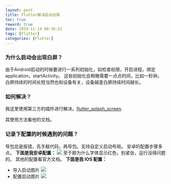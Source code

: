 ```yaml
---
layout: post
title: Flutter解决启动白屏
toc: true
reward: true
date: 2019-11-14 09:36:51
tags: [Flutter]
categories: [Flutter]
---
```

### 为什么启动会出现白屏？
由于Android启动的时候要进行一系列初始化，如检查权限，开启进程，绑定application，startActivity。
这些初始化会稍微需要一点点时间，比如一秒钟。白屏持续的时间长短当然也和设备有关，设备越差白屏持续时间越长。
<!--more-->
### 如何解决？
我这里使用第三方的插件进行解决。[flutter_splash_screen](https://pub.flutter-io.cn/packages/flutter_splash_screen).

其使用方法看他的文档。

### 记录下配置的时候遇到的问题？
导包总是报错，先手敲代码，再导包。支持自定义启动布局。
安卓的配置步骤多点。
**下面是我安卓配置：**
![](https://thumbnail0.baidupcs.com/thumbnail/477735a56f90cd1d64169d2917a87770?fid=3761439320-250528-246305797275251&time=1573696800&rt=sh&sign=FDTAER-DCb740ccc5511e5e8fedcff06b081203-G9FxrL0R8wPZgpghMa0UmLf4liU%3D&expires=8h&chkv=0&chkbd=0&chkpc=&dp-logid=7361838327784451279&dp-callid=0&size=c710_u400&quality=100&vuk=-&ft=video)
至于额为什么字体显示红色，别紧张，运行没得问题的。
其他的配置看官方文档。
**下面是我 IOS 配置：**
* 导入启动图片
![](https://thumbnail0.baidupcs.com/thumbnail/8f43bb0ad5a59ab03ed661aa656a7046?fid=3761439320-250528-119014613827010&time=1573696800&rt=sh&sign=FDTAER-DCb740ccc5511e5e8fedcff06b081203-MVtW4kap4%2BVX1pHhbojCnEHjvLc%3D&expires=8h&chkv=0&chkbd=0&chkpc=&dp-logid=7362027953528330279&dp-callid=0&size=c710_u400&quality=100&vuk=-&ft=video)
* 配置启动图片
![](https://thumbnail0.baidupcs.com/thumbnail/37e039082e477ed6eb598eb35be32040?fid=3761439320-250528-291075177673625&time=1573696800&rt=sh&sign=FDTAER-DCb740ccc5511e5e8fedcff06b081203-Uxe3IMjyZGyTpPolQclxnVFPyAo%3D&expires=8h&chkv=0&chkbd=0&chkpc=&dp-logid=7362084701809447864&dp-callid=0&size=c710_u400&quality=100&vuk=-&ft=video)



